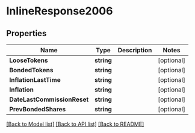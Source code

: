 # InlineResponse2006

## Properties

Name | Type | Description | Notes
------------ | ------------- | ------------- | -------------
**LooseTokens** | **string** |  | [optional] 
**BondedTokens** | **string** |  | [optional] 
**InflationLastTime** | **string** |  | [optional] 
**Inflation** | **string** |  | [optional] 
**DateLastCommissionReset** | **string** |  | [optional] 
**PrevBondedShares** | **string** |  | [optional] 

[[Back to Model list]](../README.md#documentation-for-models) [[Back to API list]](../README.md#documentation-for-api-endpoints) [[Back to README]](../README.md)


